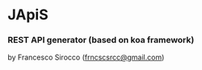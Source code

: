 # JApiS
### REST API generator (based on koa framework)
by Francesco Sirocco (frncscsrcc@gmail.com)

